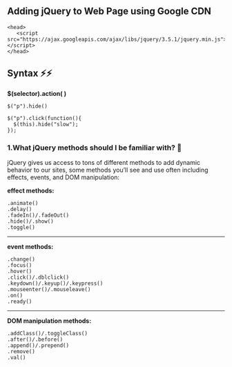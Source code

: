 
## Adding jQuery to Web Page using Google CDN

```
<head>
   <script src="https://ajax.googleapis.com/ajax/libs/jquery/3.5.1/jquery.min.js"></script>
</head>
```

## Syntax ⚡⚡

**$(selector).action( )**
```
$("p").hide()

$("p").click(function(){
  $(this).hide("slow");
});
```

### 1.What jQuery methods should I be familiar with? 💌

 
jQuery gives us access to tons of different methods to add dynamic behavior to our sites, some methods you’ll see and use often including effects, events, and DOM manipulation:

**effect methods:**
```
.animate()
.delay()
.fadeIn()/.fadeOut()
.hide()/.show()
.toggle()
```
----------------------

**event methods:**
```
.change()
.focus()
.hover()
.click()/.dblclick()
.keydown()/.keyup()/.keypress()
.mouseenter()/.mouseleave()
.on()
.ready()
```
-------------------------

**DOM manipulation methods:**
```
.addClass()/.toggleClass()
.after()/.before()
.append()/.prepend()
.remove()
.val()
```
